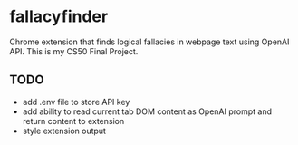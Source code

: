 # fallacyfinder
Chrome extension that finds logical fallacies in webpage text using OpenAI API. This is my CS50 Final Project.

## TODO
- add .env file to store API key
- add ability to read current tab DOM content as OpenAI prompt and return content to extension
- style extension output
